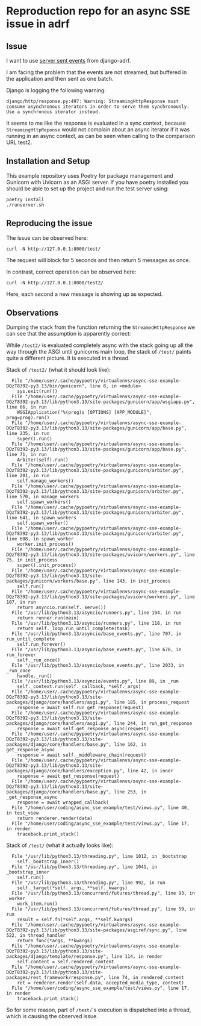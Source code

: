 # Reproduction repo for an async SSE issue in adrf

## Issue

I want to use [server sent events](https://developer.mozilla.org/en-US/docs/Web/API/Server-sent_events) from django-adrf.

I am facing the problem that the events are not streamed, but buffered in the application and then sent as one batch.

Django is logging the following warning:

```
django/http/response.py:497: Warning: StreamingHttpResponse must consume asynchronous iterators in order to serve them synchronously. Use a synchronous iterator instead.
```

It seems to me like the response is evaluated in a sync context, because `StreamingHttpReponse` would not complain about an async iterator if it was running
in an async context, as can be seen when calling to the comparison URL test2.

## Installation and Setup

This example repository uses Poetry for package management and Gunicorn with Uvicorn as an ASGI server. If you have poetry installed you should be able to set up the project and run the test server using:

```console
poetry install
./runserver.sh
```

## Reproducing the issue

The issue can be observed here:

```console
curl -N http://127.0.0.1:8000/test/
```

The request will block for 5 seconds and then return 5 messages as once.

In contrast, correct operation can be observed here:

```console
curl -N http://127.0.0.1:8000/test2/
```

Here, each second a new message is showing up as expected.

## Observations

Dumping the stack from the function returning the `StreamedHttpResponse` we can see that the assumption is apparently correct:

While `/test2/` is evaluated completely async with the stack going up all the way through the ASGI until gunicorns main loop,
the stack of `/test/` paints quite a different picture. It is executed in a thread.

Stack of `/test2/` (what it should look like):

```
  File "/home/user/.cache/pypoetry/virtualenvs/async-sse-example-DQzT8392-py3.13/bin/gunicorn", line 8, in <module>
    sys.exit(run())
  File "/home/user/.cache/pypoetry/virtualenvs/async-sse-example-DQzT8392-py3.13/lib/python3.13/site-packages/gunicorn/app/wsgiapp.py", line 66, in run
    WSGIApplication("%(prog)s [OPTIONS] [APP_MODULE]", prog=prog).run()
  File "/home/user/.cache/pypoetry/virtualenvs/async-sse-example-DQzT8392-py3.13/lib/python3.13/site-packages/gunicorn/app/base.py", line 235, in run
    super().run()
  File "/home/user/.cache/pypoetry/virtualenvs/async-sse-example-DQzT8392-py3.13/lib/python3.13/site-packages/gunicorn/app/base.py", line 71, in run
    Arbiter(self).run()
  File "/home/user/.cache/pypoetry/virtualenvs/async-sse-example-DQzT8392-py3.13/lib/python3.13/site-packages/gunicorn/arbiter.py", line 201, in run
    self.manage_workers()
  File "/home/user/.cache/pypoetry/virtualenvs/async-sse-example-DQzT8392-py3.13/lib/python3.13/site-packages/gunicorn/arbiter.py", line 570, in manage_workers
    self.spawn_workers()
  File "/home/user/.cache/pypoetry/virtualenvs/async-sse-example-DQzT8392-py3.13/lib/python3.13/site-packages/gunicorn/arbiter.py", line 641, in spawn_workers
    self.spawn_worker()
  File "/home/user/.cache/pypoetry/virtualenvs/async-sse-example-DQzT8392-py3.13/lib/python3.13/site-packages/gunicorn/arbiter.py", line 608, in spawn_worker
    worker.init_process()
  File "/home/user/.cache/pypoetry/virtualenvs/async-sse-example-DQzT8392-py3.13/lib/python3.13/site-packages/uvicorn/workers.py", line 75, in init_process
    super().init_process()
  File "/home/user/.cache/pypoetry/virtualenvs/async-sse-example-DQzT8392-py3.13/lib/python3.13/site-packages/gunicorn/workers/base.py", line 143, in init_process
    self.run()
  File "/home/user/.cache/pypoetry/virtualenvs/async-sse-example-DQzT8392-py3.13/lib/python3.13/site-packages/uvicorn/workers.py", line 107, in run
    return asyncio.run(self._serve())
  File "/usr/lib/python3.13/asyncio/runners.py", line 194, in run
    return runner.run(main)
  File "/usr/lib/python3.13/asyncio/runners.py", line 118, in run
    return self._loop.run_until_complete(task)
  File "/usr/lib/python3.13/asyncio/base_events.py", line 707, in run_until_complete
    self.run_forever()
  File "/usr/lib/python3.13/asyncio/base_events.py", line 678, in run_forever
    self._run_once()
  File "/usr/lib/python3.13/asyncio/base_events.py", line 2033, in _run_once
    handle._run()
  File "/usr/lib/python3.13/asyncio/events.py", line 89, in _run
    self._context.run(self._callback, *self._args)
  File "/home/user/.cache/pypoetry/virtualenvs/async-sse-example-DQzT8392-py3.13/lib/python3.13/site-packages/django/core/handlers/asgi.py", line 185, in process_request
    response = await self.run_get_response(request)
  File "/home/user/.cache/pypoetry/virtualenvs/async-sse-example-DQzT8392-py3.13/lib/python3.13/site-packages/django/core/handlers/asgi.py", line 244, in run_get_response
    response = await self.get_response_async(request)
  File "/home/user/.cache/pypoetry/virtualenvs/async-sse-example-DQzT8392-py3.13/lib/python3.13/site-packages/django/core/handlers/base.py", line 162, in get_response_async
    response = await self._middleware_chain(request)
  File "/home/user/.cache/pypoetry/virtualenvs/async-sse-example-DQzT8392-py3.13/lib/python3.13/site-packages/django/core/handlers/exception.py", line 42, in inner
    response = await get_response(request)
  File "/home/user/.cache/pypoetry/virtualenvs/async-sse-example-DQzT8392-py3.13/lib/python3.13/site-packages/django/core/handlers/base.py", line 253, in _get_response_async
    response = await wrapped_callback(
  File "/home/user/coding/async_sse_example/test/views.py", line 40, in test_view
    return renderer.render(data)
  File "/home/user/coding/async_sse_example/test/views.py", line 17, in render
    traceback.print_stack()
```

Stack of `/test/` (what it actually looks like):

```
  File "/usr/lib/python3.13/threading.py", line 1012, in _bootstrap
    self._bootstrap_inner()
  File "/usr/lib/python3.13/threading.py", line 1041, in _bootstrap_inner
    self.run()
  File "/usr/lib/python3.13/threading.py", line 992, in run
    self._target(*self._args, **self._kwargs)
  File "/usr/lib/python3.13/concurrent/futures/thread.py", line 93, in _worker
    work_item.run()
  File "/usr/lib/python3.13/concurrent/futures/thread.py", line 59, in run
    result = self.fn(*self.args, **self.kwargs)
  File "/home/user/.cache/pypoetry/virtualenvs/async-sse-example-DQzT8392-py3.13/lib/python3.13/site-packages/asgiref/sync.py", line 522, in thread_handler
    return func(*args, **kwargs)
  File "/home/user/.cache/pypoetry/virtualenvs/async-sse-example-DQzT8392-py3.13/lib/python3.13/site-packages/django/template/response.py", line 114, in render
    self.content = self.rendered_content
  File "/home/user/.cache/pypoetry/virtualenvs/async-sse-example-DQzT8392-py3.13/lib/python3.13/site-packages/rest_framework/response.py", line 74, in rendered_content
    ret = renderer.render(self.data, accepted_media_type, context)
  File "/home/user/coding/async_sse_example/test/views.py", line 17, in render
    traceback.print_stack()
```

So for some reason, part of `/test/`'s execution is dispatched into a thread, which is causing the observed issue.
